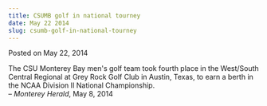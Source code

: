 ```yaml
---
title: CSUMB golf in national tourney
date: May 22 2014
slug: csumb-golf-in-national-tourney
---
```


 



<span class="date">Posted on May 22, 2014    </span>
<p>The CSU Monterey Bay men&apos;s golf team took fourth place in the
West/South Central Regional at Grey Rock Golf Club in Austin,
Texas, to earn a berth in the NCAA Division II National
Championship.<br>
&#x2013; <em>Monterey Herald</em>, May 8, 2014</br></p>





```
